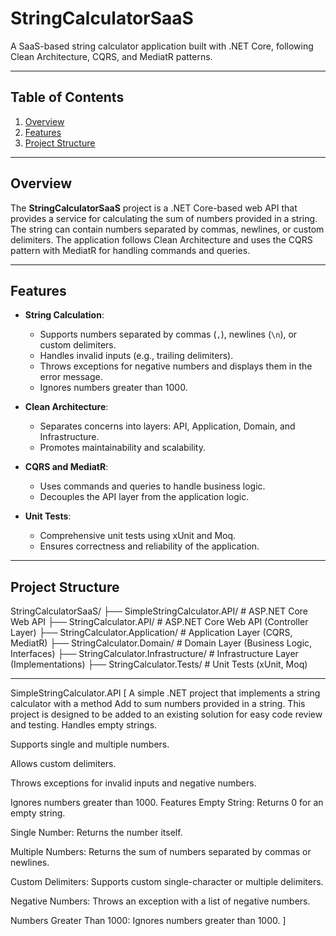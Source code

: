 ﻿# StringCalculatorSaaS

A SaaS-based string calculator application built with .NET Core, following Clean Architecture, CQRS, and MediatR patterns.

---

## Table of Contents

1. [Overview](#overview)
2. [Features](#features)
3. [Project Structure](#project-structure)

---

## Overview

The **StringCalculatorSaaS** project is a .NET Core-based web API that provides a service for calculating the sum of numbers provided in a string. The string can contain numbers separated by commas, newlines, or custom delimiters. The application follows Clean Architecture and uses the CQRS pattern with MediatR for handling commands and queries.

---

## Features

- **String Calculation**:
  - Supports numbers separated by commas (`,`), newlines (`\n`), or custom delimiters.
  - Handles invalid inputs (e.g., trailing delimiters).
  - Throws exceptions for negative numbers and displays them in the error message.
  - Ignores numbers greater than 1000.

- **Clean Architecture**:
  - Separates concerns into layers: API, Application, Domain, and Infrastructure.
  - Promotes maintainability and scalability.

- **CQRS and MediatR**:
  - Uses commands and queries to handle business logic.
  - Decouples the API layer from the application logic.

- **Unit Tests**:
  - Comprehensive unit tests using xUnit and Moq.
  - Ensures correctness and reliability of the application.

---

## Project Structure

StringCalculatorSaaS/
├── SimpleStringCalculator.API/ # ASP.NET Core Web API 
├── StringCalculator.API/ # ASP.NET Core Web API (Controller Layer)
├── StringCalculator.Application/ # Application Layer (CQRS, MediatR)
├── StringCalculator.Domain/ # Domain Layer (Business Logic, Interfaces)
├── StringCalculator.Infrastructure/ # Infrastructure Layer (Implementations)
├── StringCalculator.Tests/ # Unit Tests (xUnit, Moq)


---
SimpleStringCalculator.API
[
A simple .NET project that implements a string calculator with a method Add to sum numbers provided in a string. 
This project is designed to be added to an existing solution for easy code review and testing.
Handles empty strings.

Supports single and multiple numbers.

Allows custom delimiters.

Throws exceptions for invalid inputs and negative numbers.

Ignores numbers greater than 1000.
Features
Empty String: Returns 0 for an empty string.

Single Number: Returns the number itself.

Multiple Numbers: Returns the sum of numbers separated by commas or newlines.

Custom Delimiters: Supports custom single-character or multiple delimiters.

Negative Numbers: Throws an exception with a list of negative numbers.

Numbers Greater Than 1000: Ignores numbers greater than 1000.
]